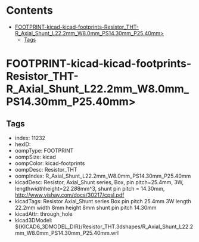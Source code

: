 



Contents
========

* [FOOTPRINT-kicad-kicad-footprints-Resistor_THT-R_Axial_Shunt_L22.2mm_W8.0mm_PS14.30mm_P25.40mm>](#footprint-kicad-kicad-footprints-resistor_tht-r_axial_shunt_l222mm_w80mm_ps1430mm_p2540mm)
	* [Tags](#tags)

# FOOTPRINT-kicad-kicad-footprints-Resistor_THT-R_Axial_Shunt_L22.2mm_W8.0mm_PS14.30mm_P25.40mm>

## Tags

- index: 11232
- hexID: 
- oompType: FOOTPRINT
- oompSize: kicad
- oompColor: kicad-footprints
- oompDesc: Resistor_THT
- oompIndex: R_Axial_Shunt_L22.2mm_W8.0mm_PS14.30mm_P25.40mm
- kicadDesc: Resistor, Axial_Shunt series, Box, pin pitch=25.4mm, 3W, length*width*height=22.2*8*8mm^3, shunt pin pitch = 14.30mm, http://www.vishay.com/docs/30217/cpsl.pdf
- kicadTags: Resistor Axial_Shunt series Box pin pitch 25.4mm 3W length 22.2mm width 8mm height 8mm shunt pin pitch 14.30mm
- kicadAttr: through_hole
- kicad3DModel: ${KICAD6_3DMODEL_DIR}/Resistor_THT.3dshapes/R_Axial_Shunt_L22.2mm_W8.0mm_PS14.30mm_P25.40mm.wrl
